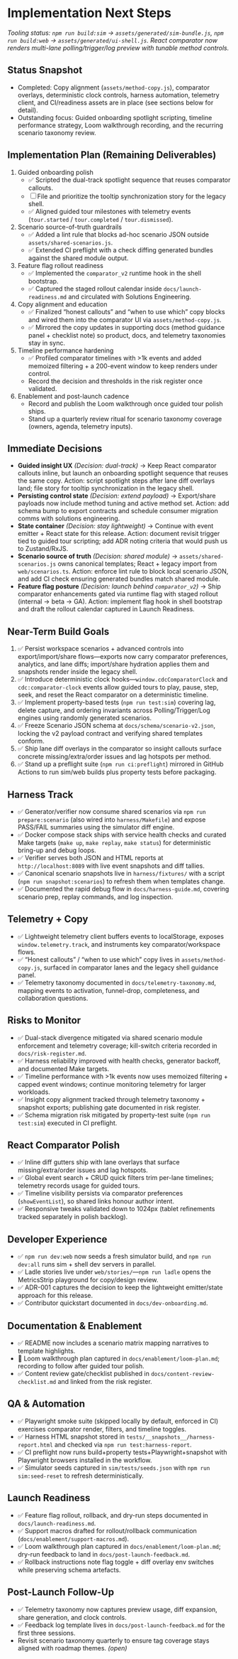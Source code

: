# Implementation Next Steps

_Tooling status: `npm run build:sim` → `assets/generated/sim-bundle.js`, `npm run build:web` → `assets/generated/ui-shell.js`. React comparator now renders multi-lane polling/trigger/log preview with tunable method controls._

## Status Snapshot
- Completed: Copy alignment (`assets/method-copy.js`), comparator overlays, deterministic clock controls, harness automation, telemetry client, and CI/readiness assets are in place (see sections below for detail).
- Outstanding focus: Guided onboarding spotlight scripting, timeline performance strategy, Loom walkthrough recording, and the recurring scenario taxonomy review.

## Implementation Plan (Remaining Deliverables)
1. Guided onboarding polish
   - ✅ Scripted the dual-track spotlight sequence that reuses comparator callouts.
   - ☐ File and prioritize the tooltip synchronization story for the legacy shell.
   - ✅ Aligned guided tour milestones with telemetry events (`tour.started` / `tour.completed` / `tour.dismissed`).
2. Scenario source-of-truth guardrails
   - ✅ Added a lint rule that blocks ad-hoc scenario JSON outside `assets/shared-scenarios.js`.
   - ✅ Extended CI preflight with a check diffing generated bundles against the shared module output.
3. Feature flag rollout readiness
   - ✅ Implemented the `comparator_v2` runtime hook in the shell bootstrap.
   - ✅ Captured the staged rollout calendar inside `docs/launch-readiness.md` and circulated with Solutions Engineering.
4. Copy alignment and education
   - ✅ Finalized “honest callouts” and “when to use which” copy blocks and wired them into the comparator UI via `assets/method-copy.js`.
   - ✅ Mirrored the copy updates in supporting docs (method guidance panel + checklist note) so product, docs, and telemetry taxonomies stay in sync.
5. Timeline performance hardening
   - ✅ Profiled comparator timelines with >1k events and added memoized filtering + a 200-event window to keep renders under control.
   - Record the decision and thresholds in the risk register once validated.
6. Enablement and post-launch cadence
   - Record and publish the Loom walkthrough once guided tour polish ships.
   - Stand up a quarterly review ritual for scenario taxonomy coverage (owners, agenda, telemetry inputs).

## Immediate Decisions
- **Guided insight UX** _(Decision: dual-track)_ → Keep React comparator callouts inline, but launch an onboarding spotlight sequence that reuses the same copy. Action: script spotlight steps after lane diff overlays land; file story for tooltip synchronization in the legacy shell.
- **Persisting control state** _(Decision: extend payload)_ → Export/share payloads now include method tuning and active method set. Action: add schema bump to export contracts and schedule consumer migration comms with solutions engineering.
- **State container** _(Decision: stay lightweight)_ → Continue with event emitter + React state for this release. Action: document revisit trigger tied to guided tour scripting; add ADR noting criteria that would push us to Zustand/RxJS.
- **Scenario source of truth** _(Decision: shared module)_ → `assets/shared-scenarios.js` owns canonical templates; React + legacy import from `web/scenarios.ts`. Action: enforce lint rule to block local scenario JSON, and add CI check ensuring generated bundles match shared module.
- **Feature flag posture** _(Decision: launch behind `comparator_v2`)_ → Ship comparator enhancements gated via runtime flag with staged rollout (internal → beta → GA). Action: implement flag hook in shell bootstrap and draft the rollout calendar captured in Launch Readiness.

## Near-Term Build Goals
1. ✅ Persist workspace scenarios + advanced controls into export/import/share flows—exports now carry comparator preferences, analytics, and lane diffs; import/share hydration applies them and snapshots render inside the legacy shell.
2. ✅ Introduce deterministic clock hooks—`window.cdcComparatorClock` and `cdc:comparator-clock` events allow guided tours to play, pause, step, seek, and reset the React comparator on a deterministic timeline.
3. ✅ Implement property-based tests (`npm run test:sim`) covering lag, delete capture, and ordering invariants across Polling/Trigger/Log engines using randomly generated scenarios.
4. ✅ Freeze Scenario JSON schema at `docs/schema/scenario-v2.json`, locking the v2 payload contract and verifying shared templates conform.
5. ✅ Ship lane diff overlays in the comparator so insight callouts surface concrete missing/extra/order issues and lag hotspots per method.
6. ✅ Stand up a preflight suite (`npm run ci:preflight`) mirrored in GitHub Actions to run sim/web builds plus property tests before packaging.

## Harness Track
- ✅ Generator/verifier now consume shared scenarios via `npm run prepare:scenario` (also wired into `harness/Makefile`) and expose PASS/FAIL summaries using the simulator diff engine.
- ✅ Docker compose stack ships with service health checks and curated Make targets (`make up`, `make replay`, `make status`) for deterministic bring-up and debug loops.
- ✅ Verifier serves both JSON and HTML reports at `http://localhost:8089` with live event snapshots and diff tallies.
- ✅ Canonical scenario snapshots live in `harness/fixtures/` with a script (`npm run snapshot:scenarios`) to refresh them when templates change.
- ✅ Documented the rapid debug flow in `docs/harness-guide.md`, covering scenario prep, replay commands, and log inspection.

## Telemetry + Copy
- ✅ Lightweight telemetry client buffers events to localStorage, exposes `window.telemetry.track`, and instruments key comparator/workspace flows.
- ✅ “Honest callouts” / “when to use which” copy lives in `assets/method-copy.js`, surfaced in comparator lanes and the legacy shell guidance panel.
- ✅ Telemetry taxonomy documented in `docs/telemetry-taxonomy.md`, mapping events to activation, funnel-drop, completeness, and collaboration questions.

## Risks to Monitor
- ✅ Dual-stack divergence mitigated via shared scenario module enforcement and telemetry coverage; kill-switch criteria recorded in `docs/risk-register.md`.
- ✅ Harness reliability improved with health checks, generator backoff, and documented Make targets.
- ✅ Timeline performance with >1k events now uses memoized filtering + capped event windows; continue monitoring telemetry for larger workloads.
- ✅ Insight copy alignment tracked through telemetry taxonomy + snapshot exports; publishing gate documented in risk register.
- ✅ Schema migration risk mitigated by property-test suite (`npm run test:sim`) executed in CI preflight.

## React Comparator Polish
- ✅ Inline diff gutters ship with lane overlays that surface missing/extra/order issues and lag hotspots.
- ✅ Global event search + CRUD quick filters trim per-lane timelines; telemetry records usage for guided tours.
- ✅ Timeline visibility persists via comparator preferences (`showEventList`), so shared links honour author intent.
- ✅ Responsive tweaks validated down to 1024px (tablet refinements tracked separately in polish backlog).

## Developer Experience
- ✅ `npm run dev:web` now seeds a fresh simulator build, and `npm run dev:all` runs sim + shell dev servers in parallel.
- ✅ Ladle stories live under `web/stories/`—`npm run ladle` opens the MetricsStrip playground for copy/design review.
- ✅ ADR-001 captures the decision to keep the lightweight emitter/state approach for this release.
- ✅ Contributor quickstart documented in `docs/dev-onboarding.md`.

## Documentation & Enablement
- ✅ README now includes a scenario matrix mapping narratives to template highlights.
- 🚧 Loom walkthrough plan captured in `docs/enablement/loom-plan.md`; recording to follow after guided tour polish.
- ✅ Content review gate/checklist published in `docs/content-review-checklist.md` and linked from the risk register.

## QA & Automation
- ✅ Playwright smoke suite (skipped locally by default, enforced in CI) exercises comparator render, filters, and timeline toggles.
- ✅ Harness HTML snapshot stored in `tests/__snapshots__/harness-report.html` and checked via `npm run test:harness-report`.
- ✅ CI preflight now runs build+property tests+Playwright+snapshot with Playwright browsers installed in the workflow.
- ✅ Simulator seeds captured in `sim/tests/seeds.json` with `npm run sim:seed-reset` to refresh deterministically.

## Launch Readiness
- ✅ Feature flag rollout, rollback, and dry-run steps documented in `docs/launch-readiness.md`.
- ✅ Support macros drafted for rollout/rollback communication (`docs/enablement/support-macros.md`).
- ✅ Loom walkthrough plan captured in `docs/enablement/loom-plan.md`; dry-run feedback to land in `docs/post-launch-feedback.md`.
- ✅ Rollback instructions note flag toggle + diff overlay env switches while preserving schema artefacts.

## Post-Launch Follow-Up
- ✅ Telemetry taxonomy now captures preview usage, diff expansion, share generation, and clock controls.
- ✅ Feedback log template lives in `docs/post-launch-feedback.md` for the first three sessions.
- Revisit scenario taxonomy quarterly to ensure tag coverage stays aligned with roadmap themes. _(open)_
